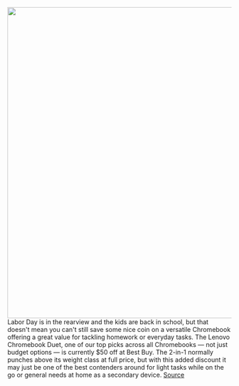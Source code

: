 <img src='https://cdn.vox-cdn.com/thumbor/e60lkA3ygNFiVfxzZEqZ1jiJRhc=/0x0:2040x1530/1200x800/filters:focal(857x602:1183x928)/cdn.vox-cdn.com/uploads/chorus_image/image/69829445/mchin_200512_4018_0001.0.jpg' width='700px' /><br/>
Labor Day is in the rearview and the kids are back in school, but that doesn't mean you can't still save some nice coin on a versatile Chromebook offering a great value for tackling homework or everyday tasks. The Lenovo Chromebook Duet, one of our top picks across all Chromebooks — not just budget options — is currently $50 off at Best Buy. The 2-in-1 normally punches above its weight class at full price, but with this added discount it may just be one of the best contenders around for light tasks while on the go or general needs at home as a secondary device.
<a href='https://www.theverge.com/good-deals/2021/9/8/22661176/lenovo-chromebook-duet-aukey-omnia-charger-amazon-kindle-deal-sale'> Source <a/>